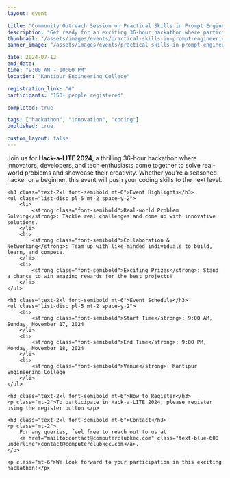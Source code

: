 ```yaml
---
layout: event

title: "Community Outreach Session on Practical Skills in Prompt Engineering"
description: "Get ready for an exciting 36-hour hackathon where participants will tackle real-world problems, innovate solutions, and compete for prizes. The event fosters collaboration, creativity, and intense problem-solving, making it a must-attend event for anyone passionate about coding and tech innovation."
thumbnail: "/assets/images/events/practical-skills-in-prompt-engineering-2024/thumbnail.JPG"
banner_image: "/assets/images/events/practical-skills-in-prompt-engineering-2024/banner.png"

date: 2024-07-12
end_date: 
time: "9:00 AM - 10:00 PM"
location: "Kantipur Engineering College"

registration_link: "#"
participants: "150+ people registered"

completed: true

tags: ["hackathon", "innovation", "coding"]
published: true

custom_layout: false
---
```


<!-- Content -->

<div class="prose max-w-none mx-auto my-8">
    <p class="text-lg">
        Join us for <strong class="font-bold">Hack-a-LITE 2024</strong>, a thrilling 36-hour hackathon where innovators, developers, and tech enthusiasts come together to solve real-world problems and showcase their creativity. Whether you're a seasoned hacker or a beginner, this event will push your coding skills to the next level.
    </p>

    <h3 class="text-2xl font-semibold mt-6">Event Highlights</h3>
    <ul class="list-disc pl-5 mt-2 space-y-2">
        <li>
            <strong class="font-semibold">Real-world Problem Solving</strong>: Tackle real challenges and come up with innovative solutions.
        </li>
        <li>
            <strong class="font-semibold">Collaboration & Networking</strong>: Team up with like-minded individuals to build, learn, and compete.
        </li>
        <li>
            <strong class="font-semibold">Exciting Prizes</strong>: Stand a chance to win amazing rewards for the best projects!
        </li>
    </ul>

    <h3 class="text-2xl font-semibold mt-6">Event Schedule</h3>
    <ul class="list-disc pl-5 mt-2 space-y-2">
        <li>
            <strong class="font-semibold">Start Time</strong>: 9:00 AM, Sunday, November 17, 2024
        </li>
        <li>
            <strong class="font-semibold">End Time</strong>: 9:00 PM, Monday, November 18, 2024
        </li>
        <li>
            <strong class="font-semibold">Venue</strong>: Kantipur Engineering College
        </li>
    </ul>

    <h3 class="text-2xl font-semibold mt-6">How to Register</h3>
    <p class="mt-2">To participate in Hack-a-LITE 2024, please register using the register button </p>

    <h3 class="text-2xl font-semibold mt-6">Contact</h3>
    <p class="mt-2">
        For any queries, feel free to reach out to us at
        <a href="mailto:contact@computerclubkec.com" class="text-blue-600 underline">contact@computerclubkec.com</a>.
    </p>

    <p class="mt-6">We look forward to your participation in this exciting hackathon!</p>

</div>

